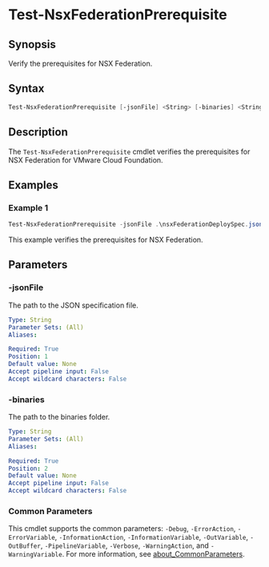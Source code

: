 # Test-NsxFederationPrerequisite

## Synopsis

Verify the prerequisites for NSX Federation.

## Syntax

```powershell
Test-NsxFederationPrerequisite [-jsonFile] <String> [-binaries] <String> [<CommonParameters>]
```

## Description

The `Test-NsxFederationPrerequisite` cmdlet verifies the prerequisites for NSX Federation for VMware Cloud Foundation.

## Examples

### Example 1

```powershell
Test-NsxFederationPrerequisite -jsonFile .\nsxFederationDeploySpec.json -binaries .\binaries
```

This example verifies the prerequisites for NSX Federation.

## Parameters

### -jsonFile

The path to the JSON specification file.

```yaml
Type: String
Parameter Sets: (All)
Aliases:

Required: True
Position: 1
Default value: None
Accept pipeline input: False
Accept wildcard characters: False
```

### -binaries

The path to the binaries folder.

```yaml
Type: String
Parameter Sets: (All)
Aliases:

Required: True
Position: 2
Default value: None
Accept pipeline input: False
Accept wildcard characters: False
```

### Common Parameters

This cmdlet supports the common parameters: `-Debug`, `-ErrorAction`, `-ErrorVariable`, `-InformationAction`, `-InformationVariable`, `-OutVariable`, `-OutBuffer`, `-PipelineVariable`, `-Verbose`, `-WarningAction`, and `-WarningVariable`. For more information, see [about_CommonParameters](http://go.microsoft.com/fwlink/?LinkID=113216).
